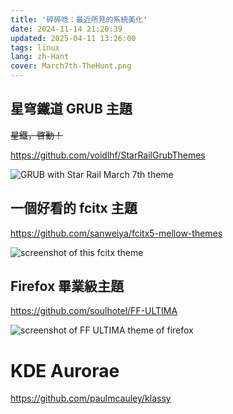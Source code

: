 ```yaml
---
title: '碎碎唸：最近所見的系統美化'
date: 2024-11-14 21:20:39
updated: 2025-04-11 13:26:00
tags: linux
lang: zh-Hant
cover: March7th-TheHunt.png
---
```


## 星穹鐵道 GRUB 主題

~~星鐵，啓動！~~

<https://github.com/voidlhf/StarRailGrubThemes>

![GRUB with Star Rail March 7th theme](March7th-TheHunt.png)

<!--more-->
## 一個好看的 fcitx 主題

<https://github.com/sanweiya/fcitx5-mellow-themes>

![screenshot of this fcitx theme](20241114_212336.png)

## Firefox 畢業級主題

<https://github.com/soulhotel/FF-ULTIMA>

![screenshot of FF ULTIMA theme of firefox](20241114_213236.png)

# KDE Aurorae

<https://github.com/paulmcauley/klassy>